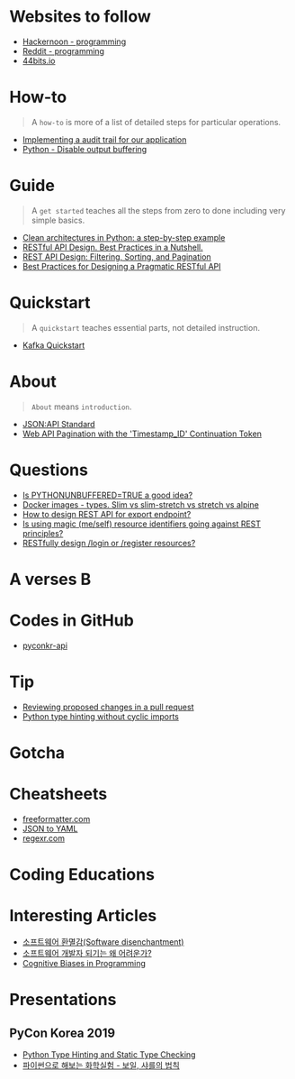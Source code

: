 ﻿# Websites to follow
- [Hackernoon - programming](https://hackernoon.com/tagged/programming)
- [Reddit - programming](https://www.reddit.com/r/programming)
- [44bits.io](https://www.44bits.io)

# How-to
> A `how-to` is more of a list of detailed steps for particular operations.
- [Implementing a audit trail for our application](https://stackoverflow.com/questions/16868155/implementing-a-audit-trail-for-our-application)
- [Python - Disable output buffering](https://stackoverflow.com/questions/107705/disable-output-buffering)

# Guide
> A `get started` teaches all the steps from zero to done including very simple basics.
- [Clean architectures in Python: a step-by-step example](https://www.thedigitalcatonline.com/blog/2016/11/14/clean-architectures-in-python-a-step-by-step-example/)
- [RESTful API Design. Best Practices in a Nutshell.](https://phauer.com/2015/restful-api-design-best-practices/?source=post_page---------------------------)
- [REST API Design: Filtering, Sorting, and Pagination](https://www.moesif.com/blog/technical/api-design/REST-API-Design-Filtering-Sorting-and-Pagination/#)
- [Best Practices for Designing a Pragmatic RESTful API](https://www.vinaysahni.com/best-practices-for-a-pragmatic-restful-api)

# Quickstart
> A `quickstart` teaches essential parts, not detailed instruction.
- [Kafka Quickstart](https://kafka.apache.org/quickstart)

# About
> `About` means `introduction`.
- [JSON:API Standard](https://jsonapi.org/)
- [Web API Pagination with the 'Timestamp_ID' Continuation Token](https://phauer.com/2018/web-api-pagination-timestamp-id-continuation-token/)

# Questions
- [Is PYTHONUNBUFFERED=TRUE a good idea?](https://github.com/awslabs/amazon-sagemaker-examples/issues/319)
- [Docker images - types. Slim vs slim-stretch vs stretch vs alpine](https://stackoverflow.com/questions/54954187/docker-images-types-slim-vs-slim-stretch-vs-stretch-vs-alpine)
- [How to design REST API for export endpoint?](https://stackoverflow.com/questions/33877541/how-to-design-rest-api-for-export-endpoint)
- [Is using magic (me/self) resource identifiers going against REST principles?](https://stackoverflow.com/questions/35719797/is-using-magic-me-self-resource-identifiers-going-against-rest-principles)
- [RESTfully design /login or /register resources?](https://stackoverflow.com/questions/7140074/restfully-design-login-or-register-resources)

# A verses B

# Codes in GitHub
- [pyconkr-api](https://github.com/pythonkr/pyconkr-api)

# Tip
- [Reviewing proposed changes in a pull request](https://help.github.com/en/articles/reviewing-proposed-changes-in-a-pull-request)
- [Python type hinting without cyclic imports](https://stackoverflow.com/questions/39740632/python-type-hinting-without-cyclic-imports)

# Gotcha

# Cheatsheets
- [freeformatter.com](https://www.freeformatter.com/)
- [JSON to YAML](https://www.json2yaml.com/)
- [regexr.com](https://regexr.com/)

# Coding Educations

# Interesting Articles
- [소프트웨어 환멸감(Software disenchantment)](https://muchtrans.com/translations/software-disenchantment.ko.html)
- [소프트웨어 개발자 되기는 왜 어려운가?](https://hl1itj.tistory.com/m/136?category=327240)
- [Cognitive Biases in Programming](https://hackernoon.com/cognitive-biases-in-programming-5e937707c27b)

# Presentations
## PyCon Korea 2019
- [Python Type Hinting and Static Type Checking](https://www.pycon.kr/program/talk-detail?id=5)
- [파이썬으로 해보는 화학실험 - 보일, 샤를의 법칙](https://www.pycon.kr/program/talk-detail?id=22)

